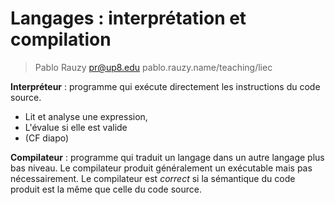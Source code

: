# Langages : interprétation et compilation

> Pablo Rauzy pr@up8.edu pablo.rauzy.name/teaching/liec

**Interpréteur** : programme qui exécute directement les instructions du code source.
 * Lit et analyse une expression,
 * L'évalue si elle est valide
 * (CF diapo)

**Compilateur** : programme qui traduit un langage dans un autre langage plus bas niveau.
Le compilateur produit généralement un exécutable mais pas nécessairement. 
Le compilateur est *correct* si la sémantique du code produit est la même que celle du code source.


<!--stackedit_data:
eyJoaXN0b3J5IjpbMjA5MTcwMDEyNCwtMTcxMzU3NjI1NiwxMD
g3NzM3Mjc2LC0xNTI4MjI5NDQ1LC0yMDg4NzQ2NjEyXX0=
-->